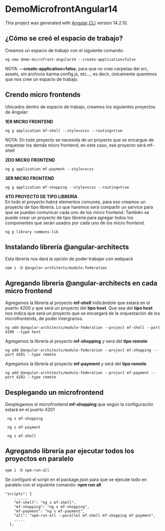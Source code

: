 # DemoMicrofrontAngular14

This project was generated with [Angular CLI](https://github.com/angular/angular-cli) version 14.2.10.

## ¿Cómo se creó el espacio de trabajo?
Creamos un espacio de trabajo con el siguiente comando:
```
ng new demo-microfront-angular14 --create-application=false
```
NOTA:
**--create-application=false**, para que no cree carpetas del src, assets, sin archivos karma.config.js, etc..., es decir,
únicamente queremos que nos cree un espacio de trabajo.

## Crendo micro frontends
Ubicados dentro de espacio de trabajo, creamos los siguientes proyectos de Angular:

**1ER MICRO FRONTEND**
```
ng g application mf-shell --style=scss --routing=true
```

NOTA:
En todo proyecto se necesida de un proyecto que se encargue de orquestar los demás
micro frontend, en este caso, ese proyecto será mf-shell


**2DO MICRO FRONTEND**
```
ng g application mf-payment --style=scss
```

**3ER MICRO FRONTEND**
```
ng g application mf-shopping --style=scss --routing=true
```
**4TO PROYECTO DE TIPO LIBRERÍA**  
En todo el proyecto habrá elementos comunes, para eso creamos un proyecto de tipo librería. 
Lo que haremos será compartir un service para que se puedan comunicar cada uno de los micro frontend.
También se puede crear un proyecto de tipo librería para agregar todos los componentes que serán usados
por cada uno de los micro frontend.
```
ng g library commons-lib
```

## Instalando librería @angular-architects
Esta librería nos dará la opción de poder trabajar con webpack
```
npm i -D @angular-architects/module-federation
```

## Agregando librería @angular-architects en cada micro frontend
Agregamos la librería al proyecto **mf-shell** indicándole que estará en el 
puerto 4200 y que será un proyecto del **tipo host**. Que sea del **tipo host**
nos indica que será un proyecto que se encargará de la orquestación de los microfrontends,
de poder intergrarlos.
```
ng add @angular-architects/module-federation --project mf-shell --port 4200 --type host
```
Agregamos la librería al proyecto **mf-shopping** y será del **tipo remote**
```
ng add @angular-architects/module-federation --project mf-shopping --port 4201 --type remote
```
Agregamos la librería al proyecto **mf-payment** y será del **tipo remote**
```
ng add @angular-architects/module-federation --project mf-payment --port 4202 --type remote
```

## Desplegando un microfrontend
Desplegamos el microfrontend **mf-shopping** que según la configuración estará en el 
puerto 4201
```
 ng s mf-shopping
```
```
 ng s mf-payment
```
```
 ng s mf-shell
```
## Agregando librería par ejecutar todos los proyectos en paralelo
```
npm i -D npm-run-all
```
Se configuró el script en el package.json para que se ejecute todo en paralelo
con el siguiente comando: **npm run all**
```
"scripts": {
    ......
    "mf-shell": "ng s mf-shell",
    "mf-shopping": "ng s mf-shopping",
    "mf-payment": "ng s mf-payment",
    "all": "npm-run-all --parallel mf-shell mf-shopping mf-payment",
    .....
  },
```

